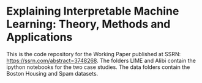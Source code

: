 # Explaining Interpretable Machine Learning: Theory, Methods and Applications

This is the code repository for the Working Paper published at SSRN: https://ssrn.com/abstract=3748268. The folders LIME and Alibi contain the ipython notebooks for the two case studies. The data folders contain the Boston Housing and Spam datasets. 